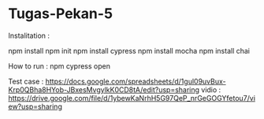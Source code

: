 # Tugas-Pekan-5

Instalitation :

npm install
npm init
npm install cypress
npm install mocha
npm install chai

How to run : 
npm cypress open

Test case : https://docs.google.com/spreadsheets/d/1gul09uvBux-Krp0QBha8HYob-JBxesMvgylkK0CD8tA/edit?usp=sharing
vidio : https://drive.google.com/file/d/1ybewKaNrhH5G97QeP_nrGeGOGYfetou7/view?usp=sharing
